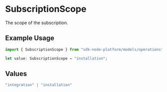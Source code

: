 # SubscriptionScope

The scope of the subscription.

## Example Usage

```typescript
import { SubscriptionScope } from "sdk-node-platform/models/operations";

let value: SubscriptionScope = "installation";
```

## Values

```typescript
"integration" | "installation"
```